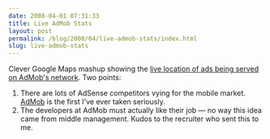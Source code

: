 ```yaml
---
date: 2008-04-01 07:31:33
title: Live AdMob Stats
layout: post
permalink: /blog/2008/04/live-admob-stats/index.html
slug: live-admob-stats
---
```

Clever Google Maps mashup showing the [live location of ads being served on
AdMob's network](http://www.admob.com/s/home/live). Two points:

  1. There are lots of AdSense competitors vying for the mobile market.
[AdMob](http://www.admob.com/) is the first I've ever taken seriously.
  2. The developers at AdMob must actually like their job &mdash; no way this idea
came from middle management. Kudos to the recruiter who sent this to me.